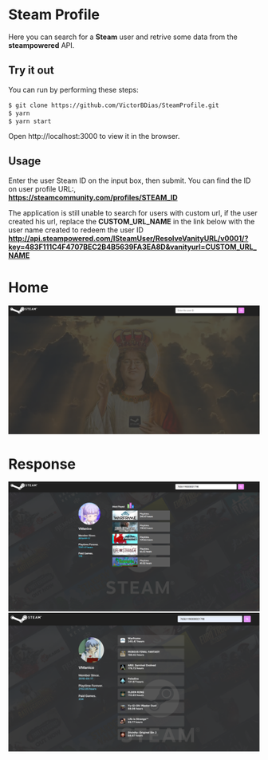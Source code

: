 # Steam Profile

Here you can search for a **Steam** user and retrive some data from the **steampowered** API.

## Try it out

You can run by performing these steps:

```
$ git clone https://github.com/VictorBDias/SteamProfile.git
$ yarn
$ yarn start
```
Open http://localhost:3000 to view it in the browser.

## Usage

Enter the user Steam ID on the input box, then submit. You can find the ID on user profile URL:,<br>
**https://steamcommunity.com/profiles/STEAM_ID** <br>

The application is still unable to search for users with custom url, if the user created his url, replace the **CUSTOM_URL_NAME** in the link below with the user name created to redeem the user ID <br>
**http://api.steampowered.com/ISteamUser/ResolveVanityURL/v0001/?key=483F111C4F4707BEC2B4B5639FA3EA8D&vanityurl=CUSTOM_URL_NAME** <br>

# Home
<kbd>
  <img src="src/assets/noUser.png">
</kbd>

# Response
<kbd>
  <img src="src/assets/Response.png">
</kbd>

<kbd>
  <img src="src/assets/response-new.png">
</kbd>


